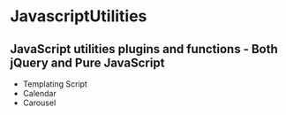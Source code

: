 # JavascriptUtilities
## JavaScript utilities plugins and functions - Both jQuery and Pure JavaScript
* Templating Script
* Calendar
* Carousel
